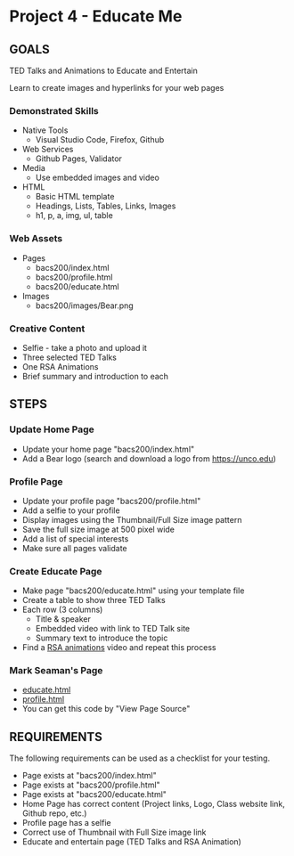 # Project 4 - Educate Me 

## GOALS

TED Talks and Animations to Educate and Entertain

Learn to create images and hyperlinks for your web pages


### Demonstrated Skills

* Native Tools
    * Visual Studio Code, Firefox, Github
* Web Services
    * Github Pages, Validator
* Media
    * Use embedded images and video
* HTML
    * Basic HTML template
    * Headings, Lists, Tables, Links, Images
    * h1, p, a, img, ul, table


### Web Assets
* Pages
    * bacs200/index.html
    * bacs200/profile.html
    * bacs200/educate.html
* Images
    * bacs200/images/Bear.png


### Creative Content
* Selfie - take a photo and upload it
* Three selected TED Talks
* One RSA Animations
* Brief summary and introduction to each


## STEPS

### Update Home Page
* Update your home page "bacs200/index.html"
* Add a Bear logo (search and download a logo from https://unco.edu)

### Profile Page
* Update your profile page "bacs200/profile.html"
* Add a selfie to your profile
* Display images using the Thumbnail/Full Size image pattern
* Save the full size image at 500 pixel wide
* Add a list of special interests
* Make sure all pages validate


### Create Educate Page
* Make page "bacs200/educate.html" using your template file
* Create a table to show three TED Talks
* Each row (3 columns)
    * Title & speaker
    * Embedded video with link to TED Talk site
    * Summary text to introduce the topic
* Find a [RSA animations](https://www.youtube.com/playlist?list=PL39BF9545D740ECFF) video and
repeat this process


### Mark Seaman's Page
* [educate.html](https://mark-seaman.github.io/bacs200/educate.html)
* [profile.html](https://mark-seaman.github.io/bacs200/profile.html)
* You can get this code by "View Page Source"


## REQUIREMENTS

The following requirements can be used as a checklist for your testing.

* Page exists at "bacs200/index.html"
* Page exists at "bacs200/profile.html"
* Page exists at "bacs200/educate.html"
* Home Page has correct content (Project links, Logo, Class website link, Github repo, etc.)
* Profile page has a selfie
* Correct use of Thumbnail with Full Size image link
* Educate and entertain page (TED Talks and RSA Animation)


